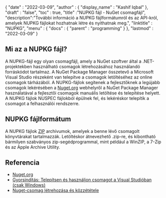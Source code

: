 {
  "date" : "2022-03-09",
  "author" : {
    "display_name" : "Kashif Iqbal"
},
  "draft" : "false",
  "toc" : true,
  "title" :"NUPKG fájl - NuGet csomagfájl",
  "description":"További információ a NUPKG fájlformátumról és az API-król, amelyek NUPKG fájlokat hozhatnak létre és nyithatnak meg.",
  "linktitle" : "NUPKG",
  "menu" : {
    "docs" : {
      "parent" : "programming"
}
},
  "lastmod" : "2022-03-09"
}

## Mi az a NUPKG fájl?

A NUPKG-fájl egy olyan csomagfájl, amely a NuGet szoftver által a .NET-projektekben használható csomagok létrehozásához használandó forráskódot tartalmaz. A NuGet Package Manager összetevő a Microsoft Visual Studio részeként van telepítve a csomagok letöltéséhez az online csomagok tárházából. A NUPKG-fájlok segítenek a fejlesztőknek a legújabb csomagok lekérésében a [Nuget.org](https://nuget.org) webhelyről a NuGet Package Manager használatával a fejlesztői csomagok manuális letöltése és telepítése helyett. A NUPKG fájlok NUSPEC fájlokból épülnek fel, és lekéréskor telepítik a csomagot a felhasználói rendszerre.

## NUPKG fájlformátum

A NUPKG fájlok [ZIP](/hu/compression/zip/) archívumok, amelyek a benne lévő csomagolt könyvtárakat tartalmazzák. Letöltéskor átnevezhető .zip-re, és kibontható bármilyen szabványos zip-segédprogrammal, mint például a WinZIP, a 7-Zip és az Apple Archive Utility.

## Referencia

* [Nuget.org](https://nuget.org)
* [Gyorsindítás: Telepítsen és használjon csomagot a Visual Studióban (csak Windows)](https://learn.microsoft.com/en-us/nuget/quickstart/install-and-use-a-package-in-visual-studio)
* [Nuget-csomag létrehozása és közzététele](https://learn.microsoft.com/en-us/nuget/quickstart/create-and-publish-a-package-using-visual-studio?tabs=netcore-cli)

